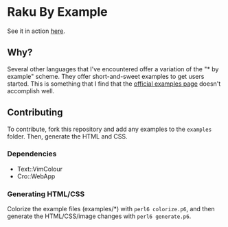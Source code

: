 # Raku By Example

See it in action [here](https://benjif.github.io/rakubyexample/).

## Why?

Several other languages that I've encountered offer a variation of the "\* by example" scheme. They offer short-and-sweet examples to get users started. This is something that I find that the [official examples page](http://examples.perl6.org/) doesn't accomplish well.

## Contributing

To contribute, fork this repository and add any examples to the `examples` folder. Then, generate the HTML and CSS.

### Dependencies

- Text::VimColour
- Cro::WebApp

### Generating HTML/CSS

Colorize the example files (examples/\*) with `perl6 colorize.p6`, and then generate the HTML/CSS/image changes with `perl6 generate.p6`.
